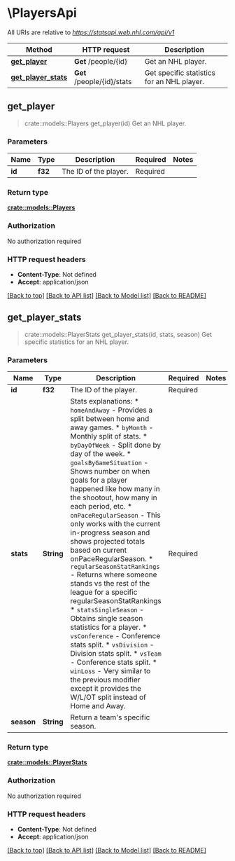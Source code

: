 # \PlayersApi

All URIs are relative to *https://statsapi.web.nhl.com/api/v1*

Method | HTTP request | Description
------------- | ------------- | -------------
[**get_player**](PlayersApi.md#get_player) | **Get** /people/{id} | Get an NHL player.
[**get_player_stats**](PlayersApi.md#get_player_stats) | **Get** /people/{id}/stats | Get specific statistics for an NHL player.



## get_player

> crate::models::Players get_player(id)
Get an NHL player.

### Parameters


Name | Type | Description  | Required | Notes
------------- | ------------- | ------------- | ------------- | -------------
**id** | **f32** | The ID of the player. | Required | 

### Return type

[**crate::models::Players**](Players.md)

### Authorization

No authorization required

### HTTP request headers

- **Content-Type**: Not defined
- **Accept**: application/json

[[Back to top]](#) [[Back to API list]](../README.md#documentation-for-api-endpoints) [[Back to Model list]](../README.md#documentation-for-models) [[Back to README]](../README.md)


## get_player_stats

> crate::models::PlayerStats get_player_stats(id, stats, season)
Get specific statistics for an NHL player.

### Parameters


Name | Type | Description  | Required | Notes
------------- | ------------- | ------------- | ------------- | -------------
**id** | **f32** | The ID of the player. | Required | 
**stats** | **String** | Stats explanations:   * `homeAndAway` - Provides a split between home and away games.   * `byMonth` - Monthly split of stats.   * `byDayOfWeek` - Split done by day of the week.   * `goalsByGameSituation` - Shows number on when goals for a player happened like how many in the shootout, how many in each period, etc.   * `onPaceRegularSeason` - This only works with the current in-progress season and shows projected totals based on current onPaceRegularSeason.   * `regularSeasonStatRankings` - Returns where someone stands vs the rest of the league for a specific regularSeasonStatRankings   * `statsSingleSeason` - Obtains single season statistics for a player.   * `vsConference` - Conference stats split.   * `vsDivision` - Division stats split.   * `vsTeam` - Conference stats split.   * `winLoss` - Very similar to the previous modifier except it provides the W/L/OT split instead of Home and Away.  | Required | 
**season** | **String** | Return a team's specific season. |  | 

### Return type

[**crate::models::PlayerStats**](PlayerStats.md)

### Authorization

No authorization required

### HTTP request headers

- **Content-Type**: Not defined
- **Accept**: application/json

[[Back to top]](#) [[Back to API list]](../README.md#documentation-for-api-endpoints) [[Back to Model list]](../README.md#documentation-for-models) [[Back to README]](../README.md)

